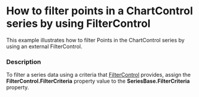 # How to filter points in a ChartControl series by using FilterControl


<p>This example illustrates how to filter Points in the ChartControl series by using an external FilterControl.</p>


<h3>Description</h3>

To filter a series data using a criteria that&nbsp;<a href="https://documentation.devexpress.com/WindowsForms/DevExpress.XtraEditors.FilterControl.class">FilterControl</a> provides, assign the <strong>FilterControl.FilterCriteria</strong> property value to the <strong>SeriesBase.FilterCriteria</strong> property.

<br/>


